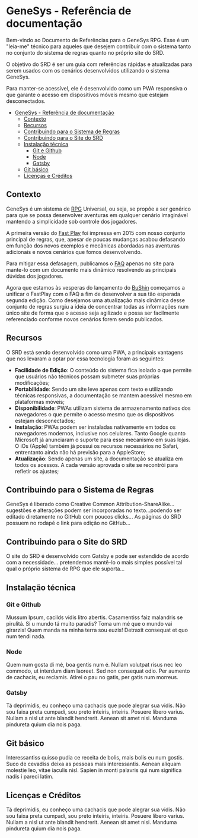# GeneSys - Referência de documentação

Bem-vindo ao Documento de Referências para o GeneSys RPG. Esse é um "leia-me" técnico para aqueles que desejem contribuir com o sistema tanto no conjunto do sistema de regras quanto no próprio site do SRD.

O objetivo do SRD é ser um guia com referências rápidas e atualizadas para serem usados com os cenários desenvolvidos utilizando o sistema GeneSys.

Para manter-se acessível, ele é desenvolvido como um PWA responsiva o que garante o acesso em dispositivos móveis mesmo que estejam desconectados.

- [GeneSys - Referência de documentação](#genesys---refer%C3%AAncia-de-documenta%C3%A7%C3%A3o)
  - [Contexto](#contexto)
  - [Recursos](#recursos)
  - [Contribuindo para o Sistema de Regras](#contribuindo-para-o-sistema-de-regras)
  - [Contribuindo para o Site do SRD](#contribuindo-para-o-site-do-srd)
  - [Instalação técnica](#instala%C3%A7%C3%A3o-t%C3%A9cnica)
    - [Git e Github](#git-e-github)
    - [Node](#node)
    - [Gatsby](#gatsby)
  - [Git básico](#git-b%C3%A1sico)
  - [Licenças e Créditos](#licen%C3%A7as-e-cr%C3%A9ditos)

## Contexto

GeneSys é um sistema de [RPG](https://genesys-srd.thluiz.now.sh/1.introducao#o-que---rpg) Universal, ou seja, se propõe a ser genérico para que se possa desenvolver aventuras em qualquer cenário imaginável mantendo a simplicidade sob controle dos jogadores.

A primeira versão do [Fast Play](http://grifoeditorial.com/wp-content/uploads/2015/12/GeneSys-Fast-Play-PT-BR-Index.pdf) foi impressa em 2015 com nosso conjunto principal de regras, que, apesar de poucas mudanças acabou defasando em função dos novos exemplos e mecânicas abordadas nas aventuras adicionais e novos cenários que fomos desenvolvendo.

Para mitigar essa defasagem, publicamos o [FAQ](http://grifoeditorial.com/2016/06/21/genesys-faq-perguntas-mais-frequentes/) apenas no site para mante-lo com um documento mais dinâmico resolvendo as principais dúvidas dos jogadores.

Agora que estamos às vesperas do lançamento do [BuShin](http://bushin.grifoeditorial.com/) começamos a unificar o FastPlay com o FAQ a fim de desenvolver a sua tão esperada segunda edição. Como desejamos uma atualização mais dinâmica desse conjunto de regras surgiu a ideia de concentrar todas as informações num único site de forma que o acesso seja agilizado e possa ser facilmente referenciado conforme novos cenários forem sendo publicados.

## Recursos

O SRD está sendo desenvolvido como uma PWA, a principais vantagens que nos levaram a optar por essa tecnologia foram as seguintes:

-   **Facilidade de Edição**: O conteúdo do sistema fica isolado o que permite que usuários não técnicos possam submeter suas próprias modificações;
-   **Portabilidade**: Sendo um site leve apenas com texto e utilizando técnicas responsivas, a documentação se mantem acessível mesmo em plataformas móveis;
-   **Disponibilidade**: PWAs utilizam sistema de armazenamento nativos dos navegadores o que permite o acesso mesmo que os dispositivos estejam desconectados;
-   **Instalação**: PWAs podem ser instaladas nativamente em todos os navegadores modernos, inclusive nos celulares. Tanto Google quanto Microsoft já anunciaram o suporte para esse mecanismo em suas lojas. O iOs (Apple) também já possui os recursos necessários no Safari, entrentanto ainda não há previsão para a AppleStore;
-   **Atualização**: Sendo apenas um site, a documentação se atualiza em todos os acessos. A cada versão aprovada o site se recontrói para refletir os ajustes;

## Contribuindo para o Sistema de Regras

GeneSys é liberado como Creative Common Attribution-ShareAlike... sugestões e alterações podem ser incorporadas no texto...podendo ser editado diretamente no GitHub com poucos clicks... As páginas do SRD possuem no rodapé o link para edição no GitHub...

## Contribuindo para o Site do SRD

O site do SRD é desenvolvido com Gatsby e pode ser estendido de acordo com a necessidade... pretendemos mantê-lo o mais simples possível tal qual o próprio sistema de RPG que ele suporta...

## Instalação técnica

### Git e Github

Mussum Ipsum, cacilds vidis litro abertis. Casamentiss faiz malandris se pirulitá. Si u mundo tá muito paradis? Toma um mé que o mundo vai girarzis! Quem manda na minha terra sou euzis! Detraxit consequat et quo num tendi nada.

### Node

Quem num gosta di mé, boa gentis num é. Nullam volutpat risus nec leo commodo, ut interdum diam laoreet. Sed non consequat odio. Per aumento de cachacis, eu reclamis. Atirei o pau no gatis, per gatis num morreus.

### Gatsby

Tá deprimidis, eu conheço uma cachacis que pode alegrar sua vidis. Não sou faixa preta cumpadi, sou preto inteiris, inteiris. Posuere libero varius. Nullam a nisl ut ante blandit hendrerit. Aenean sit amet nisi. Manduma pindureta quium dia nois paga.

## Git básico

Interessantiss quisso pudia ce receita de bolis, mais bolis eu num gostis. Suco de cevadiss deixa as pessoas mais interessantis. Aenean aliquam molestie leo, vitae iaculis nisl. Sapien in monti palavris qui num significa nadis i pareci latim.

## Licenças e Créditos

Tá deprimidis, eu conheço uma cachacis que pode alegrar sua vidis. Não sou faixa preta cumpadi, sou preto inteiris, inteiris. Posuere libero varius. Nullam a nisl ut ante blandit hendrerit. Aenean sit amet nisi. Manduma pindureta quium dia nois paga.
